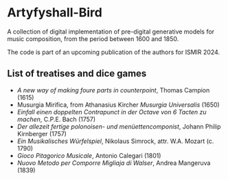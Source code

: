 # Artyfyshall-Bird

A collection of digital implementation of pre-digital generative models for music composition, from the period between 1600 and 1850. 

The code is part of an upcoming publication of the authors for ISMIR 2024. 

## List of treatises and dice games

- *A new way of making foure parts in counterpoint*, Thomas Campion (1615)
- Musurgia Mirifica, from Athanasius Kircher *Musurgia Universalis* (1650)
- *Einfall einen doppelten Contrapunct in der Octave von 6 Tacten zu machen*, C.P.E. Bach (1757)
- *Der allezeit fertige polonoisen- und menüettencomponist*, Johann Philip Kirnberger (1757)
- *Ein Musikalisches Würfelspiel*, Nikolaus Simrock, attr. W.A. Mozart (c. 1790) 
- *Gioco Pitagorico Musicale*, Antonio Calegari (1801)
- *Nuovo Metodo per Comporre Migliaja di Walser*, Andrea Mangeruva (1839)
